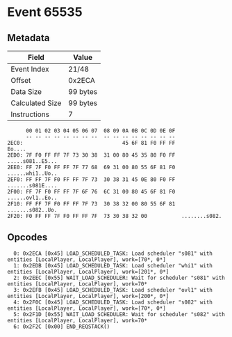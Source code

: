 # Event 65535

## Metadata

| Field           | Value    |
|-----------------|----------|
| Event Index     | 21/48    |
| Offset          | 0x2ECA   |
| Data Size       | 99 bytes |
| Calculated Size | 99 bytes |
| Instructions    | 7        |

```
      00 01 02 03 04 05 06 07  08 09 0A 0B 0C 0D 0E 0F
      -- -- -- -- -- -- -- --  -- -- -- -- -- -- -- --
2EC0:                                45 6F 81 F0 FF FF            Eo....
2ED0: 7F F0 FF FF 7F 73 30 38  31 00 80 45 35 80 F0 FF  .....s081..E5...
2EE0: FF 7F F0 FF FF 7F 77 68  69 31 00 80 55 6F 81 F0  ......whi1..Uo..
2EF0: FF FF 7F F0 FF FF 7F 73  30 38 31 45 0E 80 F0 FF  .......s081E....
2F00: FF 7F F0 FF FF 7F 6F 76  6C 31 00 80 45 6F 81 F0  ......ovl1..Eo..
2F10: FF FF 7F F0 FF FF 7F 73  30 38 32 00 80 55 6F 81  .......s082..Uo.
2F20: F0 FF FF 7F F0 FF FF 7F  73 30 38 32 00           ........s082.   
```

## Opcodes

```
  0: 0x2ECA [0x45] LOAD_SCHEDULED_TASK: Load scheduler "s081" with entities [LocalPlayer, LocalPlayer], work=[70*, 0*]
  1: 0x2EDB [0x45] LOAD_SCHEDULED_TASK: Load scheduler "whi1" with entities [LocalPlayer, LocalPlayer], work=[201*, 0*]
  2: 0x2EEC [0x55] WAIT_LOAD_SCHEDULER: Wait for scheduler "s081" with entities [LocalPlayer, LocalPlayer], work=70*
  3: 0x2EFB [0x45] LOAD_SCHEDULED_TASK: Load scheduler "ovl1" with entities [LocalPlayer, LocalPlayer], work=[200*, 0*]
  4: 0x2F0C [0x45] LOAD_SCHEDULED_TASK: Load scheduler "s082" with entities [LocalPlayer, LocalPlayer], work=[70*, 0*]
  5: 0x2F1D [0x55] WAIT_LOAD_SCHEDULER: Wait for scheduler "s082" with entities [LocalPlayer, LocalPlayer], work=70*
  6: 0x2F2C [0x00] END_REQSTACK()
```
